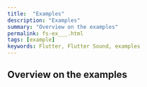 ```yaml
---
title:  "Examples"
description: "Examples"
summary: "Overview on the examples"
permalink: fs-ex___.html
tags: [example]
keywords: Flutter, Flutter Sound, examples
---
```


## Overview on the examples
